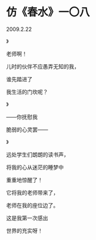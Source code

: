 # 仿《春水》一〇八

2009.2.22

》

老师啊！

儿时的伙伴不应愚弄无知的我，

谁先踏进了

我生活的门坎呢？

》

——你抚慰我

脆弱的心灵罢——

》

远处学生们朗朗的读书声，

将我的心从迷茫的睡梦中

重重地惊醒了！

它将我的老师带来了，

老师在我的座位边了。

这是我第一次感出

世界的充实呀！

